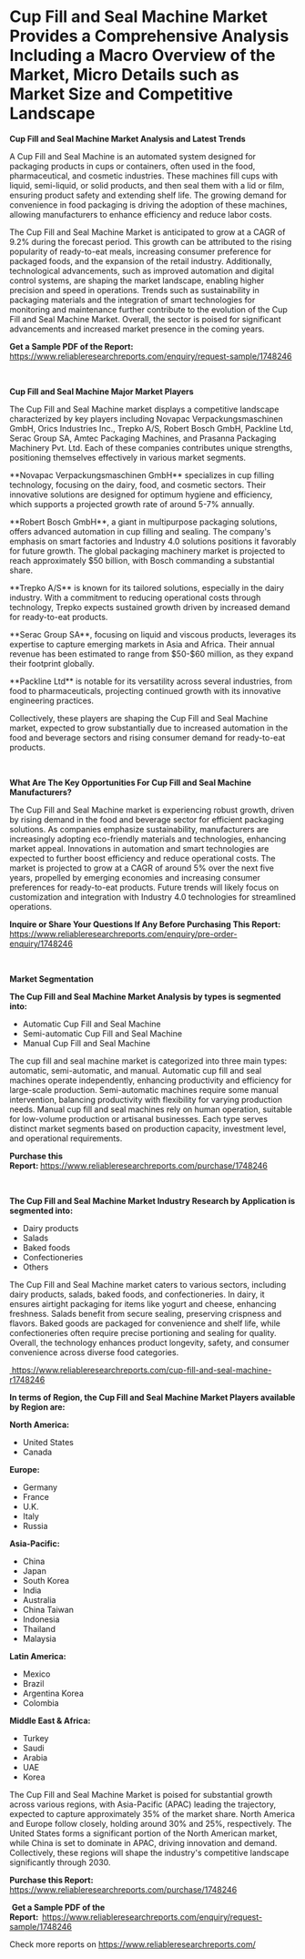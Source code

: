 <p><h1>Cup Fill and Seal Machine Market Provides a Comprehensive Analysis Including a Macro Overview of the Market, Micro Details such as Market Size and Competitive Landscape</h1></p><p><strong>Cup Fill and Seal Machine Market Analysis and Latest Trends</strong></p>
<p><p>A Cup Fill and Seal Machine is an automated system designed for packaging products in cups or containers, often used in the food, pharmaceutical, and cosmetic industries. These machines fill cups with liquid, semi-liquid, or solid products, and then seal them with a lid or film, ensuring product safety and extending shelf life. The growing demand for convenience in food packaging is driving the adoption of these machines, allowing manufacturers to enhance efficiency and reduce labor costs.</p><p>The Cup Fill and Seal Machine Market is anticipated to grow at a CAGR of 9.2% during the forecast period. This growth can be attributed to the rising popularity of ready-to-eat meals, increasing consumer preference for packaged foods, and the expansion of the retail industry. Additionally, technological advancements, such as improved automation and digital control systems, are shaping the market landscape, enabling higher precision and speed in operations. Trends such as sustainability in packaging materials and the integration of smart technologies for monitoring and maintenance further contribute to the evolution of the Cup Fill and Seal Machine Market. Overall, the sector is poised for significant advancements and increased market presence in the coming years.</p></p>
<p><strong>Get a Sample PDF of the Report:&nbsp;</strong> <a href="https://www.reliableresearchreports.com/enquiry/request-sample/1748246?utm_campaign=2208&utm_medium=2&utm_source=Github&utm_content=ia&utm_term=10042025&utm_id=cup-fill-and-seal-machine">https://www.reliableresearchreports.com/enquiry/request-sample/1748246</a></p>
<p>&nbsp;</p>
<p><strong>Cup Fill and Seal Machine Major Market Players</strong></p>
<p><p>The Cup Fill and Seal Machine market displays a competitive landscape characterized by key players including Novapac Verpackungsmaschinen GmbH, Orics Industries Inc., Trepko A/S, Robert Bosch GmbH, Packline Ltd, Serac Group SA, Amtec Packaging Machines, and Prasanna Packaging Machinery Pvt. Ltd. Each of these companies contributes unique strengths, positioning themselves effectively in various market segments.</p><p>**Novapac Verpackungsmaschinen GmbH** specializes in cup filling technology, focusing on the dairy, food, and cosmetic sectors. Their innovative solutions are designed for optimum hygiene and efficiency, which supports a projected growth rate of around 5-7% annually.</p><p>**Robert Bosch GmbH**, a giant in multipurpose packaging solutions, offers advanced automation in cup filling and sealing. The company's emphasis on smart factories and Industry 4.0 solutions positions it favorably for future growth. The global packaging machinery market is projected to reach approximately $50 billion, with Bosch commanding a substantial share.</p><p>**Trepko A/S** is known for its tailored solutions, especially in the dairy industry. With a commitment to reducing operational costs through technology, Trepko expects sustained growth driven by increased demand for ready-to-eat products.</p><p>**Serac Group SA**, focusing on liquid and viscous products, leverages its expertise to capture emerging markets in Asia and Africa. Their annual revenue has been estimated to range from $50-$60 million, as they expand their footprint globally.</p><p>**Packline Ltd** is notable for its versatility across several industries, from food to pharmaceuticals, projecting continued growth with its innovative engineering practices. </p><p>Collectively, these players are shaping the Cup Fill and Seal Machine market, expected to grow substantially due to increased automation in the food and beverage sectors and rising consumer demand for ready-to-eat products.</p></p>
<p>&nbsp;</p>
<p><strong>What Are The Key Opportunities For Cup Fill and Seal Machine Manufacturers?</strong></p>
<p><p>The Cup Fill and Seal Machine market is experiencing robust growth, driven by rising demand in the food and beverage sector for efficient packaging solutions. As companies emphasize sustainability, manufacturers are increasingly adopting eco-friendly materials and technologies, enhancing market appeal. Innovations in automation and smart technologies are expected to further boost efficiency and reduce operational costs. The market is projected to grow at a CAGR of around 5% over the next five years, propelled by emerging economies and increasing consumer preferences for ready-to-eat products. Future trends will likely focus on customization and integration with Industry 4.0 technologies for streamlined operations.</p></p>
<p><strong>Inquire or Share Your Questions If Any Before Purchasing This Report:</strong> <a href="https://www.reliableresearchreports.com/enquiry/pre-order-enquiry/1748246?utm_campaign=2208&utm_medium=2&utm_source=Github&utm_content=ia&utm_term=10042025&utm_id=cup-fill-and-seal-machine">https://www.reliableresearchreports.com/enquiry/pre-order-enquiry/1748246</a></p>
<p>&nbsp;</p>
<p><strong>Market Segmentation</strong></p>
<p><strong>The Cup Fill and Seal Machine Market Analysis by types is segmented into:</strong></p>
<p><ul><li>Automatic Cup Fill and Seal Machine</li><li>Semi-automatic Cup Fill and Seal Machine</li><li>Manual Cup Fill and Seal Machine</li></ul></p>
<p><p>The cup fill and seal machine market is categorized into three main types: automatic, semi-automatic, and manual. Automatic cup fill and seal machines operate independently, enhancing productivity and efficiency for large-scale production. Semi-automatic machines require some manual intervention, balancing productivity with flexibility for varying production needs. Manual cup fill and seal machines rely on human operation, suitable for low-volume production or artisanal businesses. Each type serves distinct market segments based on production capacity, investment level, and operational requirements.</p></p>
<p><strong>Purchase this Report:&nbsp;</strong><a href="https://www.reliableresearchreports.com/purchase/1748246?utm_campaign=2208&utm_medium=2&utm_source=Github&utm_content=ia&utm_term=10042025&utm_id=cup-fill-and-seal-machine">https://www.reliableresearchreports.com/purchase/1748246</a></p>
<p>&nbsp;</p>
<p><strong>The Cup Fill and Seal Machine Market Industry Research by Application is segmented into:</strong></p>
<p><ul><li>Dairy products</li><li>Salads</li><li>Baked foods</li><li>Confectioneries</li><li>Others</li></ul></p>
<p><p>The Cup Fill and Seal Machine market caters to various sectors, including dairy products, salads, baked foods, and confectioneries. In dairy, it ensures airtight packaging for items like yogurt and cheese, enhancing freshness. Salads benefit from secure sealing, preserving crispness and flavors. Baked goods are packaged for convenience and shelf life, while confectioneries often require precise portioning and sealing for quality. Overall, the technology enhances product longevity, safety, and consumer convenience across diverse food categories.</p></p>
<p><a href="https://www.reliableresearchreports.com/cup-fill-and-seal-machine-r1748246?utm_campaign=2208&utm_medium=2&utm_source=Github&utm_content=ia&utm_term=10042025&utm_id=cup-fill-and-seal-machine">&nbsp;https://www.reliableresearchreports.com/cup-fill-and-seal-machine-r1748246</a></p>
<p><strong>In terms of Region, the Cup Fill and Seal Machine Market Players available by Region are:</strong></p>
<p>
    <p> <strong> North America: </strong>
        <ul>
            <li>United States</li>
            <li>Canada</li>
        </ul>
        </p> 
    <p> <strong> Europe: </strong>
        <ul>
            <li>Germany</li>
            <li>France</li>
            <li>U.K.</li>
            <li>Italy</li>
            <li>Russia</li>
        </ul>
        </p> 
    <p> <strong> Asia-Pacific: </strong>
        <ul>
            <li>China</li>
            <li>Japan</li>
            <li>South Korea</li>
            <li>India</li>
            <li>Australia</li>
            <li>China Taiwan</li>
            <li>Indonesia</li>
            <li>Thailand</li>
            <li>Malaysia</li>
        </ul>
        </p> 
    <p> <strong> Latin America: </strong>
        <ul>
            <li>Mexico</li>
            <li>Brazil</li>
            <li>Argentina Korea</li>
            <li>Colombia</li>
        </ul>
        </p> 
    <p> <strong> Middle East & Africa: </strong>
        <ul>
            <li>Turkey</li>
            <li>Saudi</li>
            <li>Arabia</li>
            <li>UAE</li>
            <li>Korea</li>
        </ul>
    </p>
    </p>
<p><p>The Cup Fill and Seal Machine Market is poised for substantial growth across various regions, with Asia-Pacific (APAC) leading the trajectory, expected to capture approximately 35% of the market share. North America and Europe follow closely, holding around 30% and 25%, respectively. The United States forms a significant portion of the North American market, while China is set to dominate in APAC, driving innovation and demand. Collectively, these regions will shape the industry's competitive landscape significantly through 2030.</p></p>
<p><strong>Purchase this Report: </strong><a href="https://www.reliableresearchreports.com/purchase/1748246?utm_campaign=2208&utm_medium=2&utm_source=Github&utm_content=ia&utm_term=10042025&utm_id=cup-fill-and-seal-machine">https://www.reliableresearchreports.com/purchase/1748246</a></p>
<p>&nbsp;<strong>Get a Sample PDF of the Report:&nbsp;&nbsp;</strong><a href="https://www.reliableresearchreports.com/enquiry/request-sample/1748246?utm_campaign=2208&utm_medium=2&utm_source=Github&utm_content=ia&utm_term=10042025&utm_id=cup-fill-and-seal-machine">https://www.reliableresearchreports.com/enquiry/request-sample/1748246</a></p>
<p><strong></strong></p>
<p>Check more reports on <a href="https://www.reliableresearchreports.com/?utm_campaign=2208&utm_medium=2&utm_source=Github&utm_content=ia&utm_term=10042025&utm_id=cup-fill-and-seal-machine">https://www.reliableresearchreports.com/</a></p>